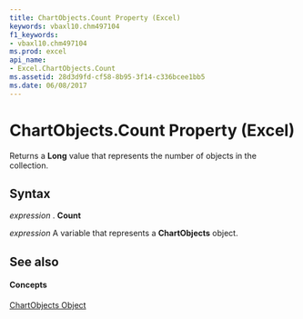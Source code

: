 ```yaml
---
title: ChartObjects.Count Property (Excel)
keywords: vbaxl10.chm497104
f1_keywords:
- vbaxl10.chm497104
ms.prod: excel
api_name:
- Excel.ChartObjects.Count
ms.assetid: 28d3d9fd-cf58-8b95-3f14-c336bcee1bb5
ms.date: 06/08/2017
---
```



# ChartObjects.Count Property (Excel)

Returns a  **Long** value that represents the number of objects in the collection.


## Syntax

 _expression_ . **Count**

 _expression_ A variable that represents a **ChartObjects** object.


## See also


#### Concepts


[ChartObjects Object](Excel.ChartObjects.md)

